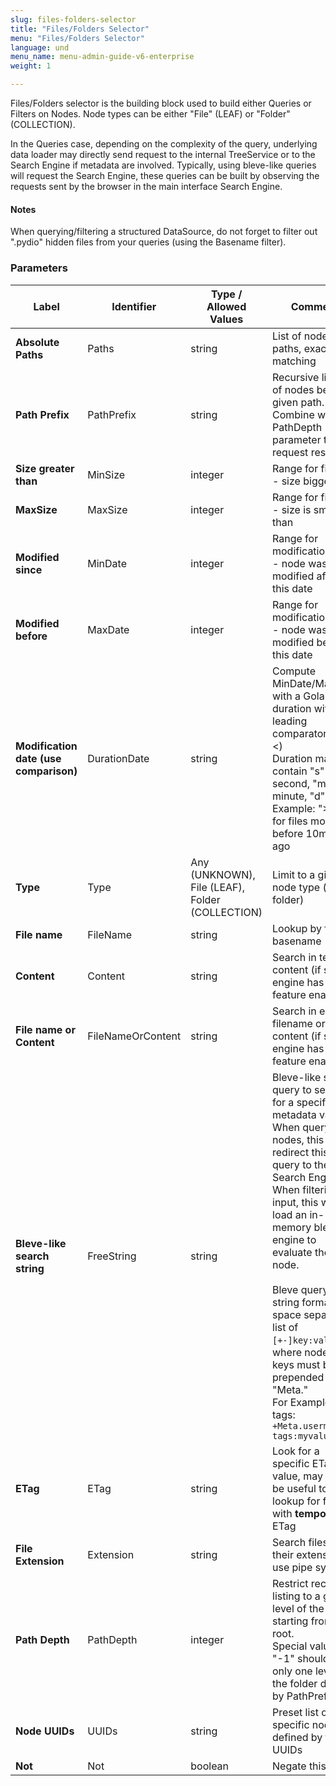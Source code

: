 ```yaml
---
slug: files-folders-selector
title: "Files/Folders Selector"
menu: "Files/Folders Selector"
language: und
menu_name: menu-admin-guide-v6-enterprise
weight: 1

---
```



Files/Folders selector is the building block used to build either Queries or Filters on Nodes. Node types can be either "File" (LEAF) or "Folder" (COLLECTION). 

In the Queries case, depending on the complexity of the query, underlying data loader may directly send request to the internal TreeService or to the Search Engine if metadata are involved. Typically, using bleve-like queries will request the Search Engine, these queries can be built by observing the requests sent by the browser in the main interface Search Engine.

#### Notes

When querying/filtering a structured DataSource, do not forget to filter out ".pydio" hidden files from your queries (using the Basename filter).


### Parameters
|Label |Identifier|Type / Allowed Values| Comment |
|---|---|---|---|
|**Absolute Paths**|Paths|string|List of nodes paths, exactly matching|
|**Path Prefix**|PathPrefix|string|Recursive listing of nodes below a given path. Combine with the PathDepth parameter to limit request results|
|**Size greater than**|MinSize|integer|Range for file size - size bigger than|
|**MaxSize**|MaxSize|integer|Range for file size - size is smaller than|
|**Modified since**|MinDate|integer|Range for modification date - node was modified after this date|
|**Modified before**|MaxDate|integer|Range for modification date - node was modified before this date|
|**Modification date (use comparison)**|DurationDate|string|Compute MinDate/MaxDate with a Golang duration with a leading comparator (> or <)<br/> Duration may contain "s" second, "m" minute, "d" day.<br/> Example: ">10m" for files modified before 10minutes ago|
|**Type**|Type|Any (UNKNOWN),<br/>File (LEAF),<br/>Folder (COLLECTION)|Limit to a given node type (file or folder)|
|**File name**|FileName|string|Lookup by file basename|
|**Content**|Content|string|Search in textual content (if search engine has this feature enabled)|
|**File name or Content**|FileNameOrContent|string|Search in either filename or content (if search engine has this feature enabled)|
|**Bleve-like search string**|FreeString|string|Bleve-like search query to search for a specific metadata value.<br/> When querying nodes, this will redirect this query to the Search Engine. When filtering an input, this will load an in-memory bleve engine to evaluate the node.<br/><br/> Bleve query string format is a space separated list of `[+-]key:value`, where node meta keys must be prepended with "Meta."<br/> For Example, for tags: `+Meta.usermeta-tags:myvalue`|
|**ETag**|ETag|string|Look for a specific ETag value, may only be useful to lookup for files with __temporary__ ETag|
|**File Extension**|Extension|string|Search files by their extension, use pipe symbol | if you wish to allow many extensions.<br/> Example png|pdf|jpg|
|**Path Depth**|PathDepth|integer|Restrict recursive listing to a given level of the tree starting from root.<br/> Special value "-1" should list only one level in the folder defined by PathPrefix|
|**Node UUIDs**|UUIDs|string|Preset list of specific node defined by their UUIDs|
|**Not**|Not|boolean|Negate this query|

